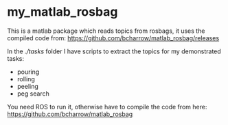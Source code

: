 # my_matlab_rosbag

This is a matlab package which reads topics from rosbags, it uses the compiled code from: 
https://github.com/bcharrow/matlab_rosbag/releases

In the *./tasks* folder I have scripts to extract the topics for my demonstrated tasks:

- pouring 
- rolling 
- peeling 
- peg search

You need ROS to run it, otherwise have to compile the code from here:
https://github.com/bcharrow/matlab_rosbag


